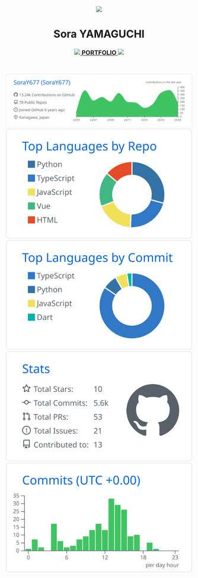 <div align="center">

<img src="https://avatars.githubusercontent.com/u/46548311?v=4" width="129" >
 
# Sora YAMAGUCHI

### [<img src="https://github.com/user-attachments/assets/3aa36f2b-9cc7-42da-9665-45de3d0da4d0" height="16"> PORTFOLIO <img src="https://github.com/user-attachments/assets/3aa36f2b-9cc7-42da-9665-45de3d0da4d0" height="16">](https://raxsy.life/member/SoraY677)

<br>

[![](./profile-summary-card-output/github/0-profile-details.svg)](https://github.com/vn7n24fzkq/github-profile-summary-cards)
[![](./profile-summary-card-output/github/1-repos-per-language.svg)](https://github.com/vn7n24fzkq/github-profile-summary-cards) [![](./profile-summary-card-output/github/2-most-commit-language.svg)](https://github.com/vn7n24fzkq/github-profile-summary-cards)
[![](./profile-summary-card-output/github/3-stats.svg)](https://github.com/vn7n24fzkq/github-profile-summary-cards) [![](./profile-summary-card-output/github/4-productive-time.svg)](https://github.com/vn7n24fzkq/github-profile-summary-cards)

</div>

